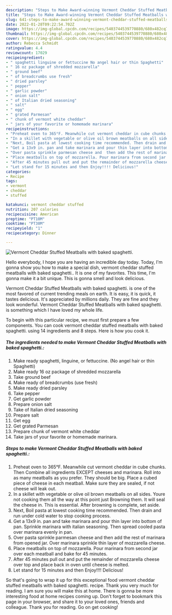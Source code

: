 ```yaml
---
description: "Steps to Make Award-winning Vermont Cheddar Stuffed Meatballs with baked spaghetti."
title: "Steps to Make Award-winning Vermont Cheddar Stuffed Meatballs with baked spaghetti."
slug: 641-steps-to-make-award-winning-vermont-cheddar-stuffed-meatballs-with-baked-spaghetti
date: 2022-01-28T09:22:54.702Z
image: https://img-global.cpcdn.com/recipes/5403744539770880/680x482cq70/vermont-cheddar-stuffed-meatballs-with-baked-spaghetti-recipe-main-photo.jpg
thumbnail: https://img-global.cpcdn.com/recipes/5403744539770880/680x482cq70/vermont-cheddar-stuffed-meatballs-with-baked-spaghetti-recipe-main-photo.jpg
cover: https://img-global.cpcdn.com/recipes/5403744539770880/680x482cq70/vermont-cheddar-stuffed-meatballs-with-baked-spaghetti-recipe-main-photo.jpg
author: Rebecca Schmidt
ratingvalue: 4.4
reviewcount: 17029
recipeingredient:
- " spaghetti linguine or fettuccine No angel hair or thin Spaghetti"
- " 16 oz package of shredded mozzarella"
- " ground beef"
- " of breadcrumbs use fresh"
- " dried parsley"
- " pepper"
- " garlic powder"
- " onion salt"
- " of Italian dried seasoning"
- " salt"
- " egg"
- " grated Parmesan"
- " chunk of vermont white cheddar"
- " jars of your favorite or homemade marinara"
recipeinstructions:
- "Preheat oven to 365°F. Meanwhile cut vermont cheddar in cube chunks. Then Combine all ingredients EXCEPT cheeses and marinara. Roll into as many meatballs as you prefer. They should be big. Place a cubed piece of cheese in each meatball. Make sure they are sealed, if not cheese will leak out."
- "In a skillet with vegetable or olive oil brown meatballs on all sides. Youre not cooking them all the way at this point just Browning them. It will seal  the cheese in. This is essential. After  browning is complete, set aside."
- "Next, Boil pasta at lowest cooking time recommended. Then drain and run under cold water to stop cooking process."
- "Get a 13x9 in. pan and take marinara and pour thin layer into bottom of pan. Sprinkle marinara with italian seasoning. Then spread cooled pasta over marinara evenly in pan."
- "Over pasta sprinkle parmesan cheese and  then add the rest of marinara from opened jar. Over marinara sprinkle thin layer of mozzarella cheese."
- "Place meatballs on top of mozzarella. Pour marinara from second jar over each meatball and bake for 45 minutes."
- "After 45 minutes pull out and put the remainder of mozzarella cheese over top and place back in oven until cheese is melted."
- "Let stand for 15 minutes and then Enjoy!!!! Delicious!"
categories:
- Recipe
tags:
- vermont
- cheddar
- stuffed

katakunci: vermont cheddar stuffed 
nutrition: 207 calories
recipecuisine: American
preptime: "PT10M"
cooktime: "PT30M"
recipeyield: "1"
recipecategory: Dinner

---
```



![Vermont Cheddar Stuffed Meatballs with baked spaghetti.](https://img-global.cpcdn.com/recipes/5403744539770880/680x482cq70/vermont-cheddar-stuffed-meatballs-with-baked-spaghetti-recipe-main-photo.jpg)

Hello everybody, I hope you are having an incredible day today. Today, I'm gonna show you how to make a special dish, vermont cheddar stuffed meatballs with baked spaghetti.. It is one of my favorites. This time, I'm gonna make it a bit unique. This is gonna smell and look delicious.

Vermont Cheddar Stuffed Meatballs with baked spaghetti. is one of the most favored of current trending meals on earth. It is easy, it is quick, it tastes delicious. It's appreciated by millions daily. They are fine and they look wonderful. Vermont Cheddar Stuffed Meatballs with baked spaghetti. is something which I have loved my whole life.




To begin with this particular recipe, we must first prepare a few components. You can cook vermont cheddar stuffed meatballs with baked spaghetti. using 14 ingredients and 8 steps. Here is how you cook it.

<!--inarticleads1-->

##### The ingredients needed to make Vermont Cheddar Stuffed Meatballs with baked spaghetti.:

1. Make ready  spaghetti, linguine, or fettuccine. (No angel hair or thin Spaghetti)
1. Make ready  16 oz package of shredded mozzarella
1. Take  ground beef
1. Make ready  of breadcrumbs (use fresh)
1. Make ready  dried parsley
1. Take  pepper
1. Get  garlic powder
1. Prepare  onion salt
1. Take  of Italian dried seasoning
1. Prepare  salt
1. Get  egg
1. Get  grated Parmesan
1. Prepare  chunk of vermont white cheddar
1. Take  jars of your favorite or homemade marinara.




<!--inarticleads2-->

##### Steps to make Vermont Cheddar Stuffed Meatballs with baked spaghetti.:

1. Preheat oven to 365°F. Meanwhile cut vermont cheddar in cube chunks. Then Combine all ingredients EXCEPT cheeses and marinara. Roll into as many meatballs as you prefer. They should be big. Place a cubed piece of cheese in each meatball. Make sure they are sealed, if not cheese will leak out.
1. In a skillet with vegetable or olive oil brown meatballs on all sides. Youre not cooking them all the way at this point just Browning them. It will seal  the cheese in. This is essential. After  browning is complete, set aside.
1. Next, Boil pasta at lowest cooking time recommended. Then drain and run under cold water to stop cooking process.
1. Get a 13x9 in. pan and take marinara and pour thin layer into bottom of pan. Sprinkle marinara with italian seasoning. Then spread cooled pasta over marinara evenly in pan.
1. Over pasta sprinkle parmesan cheese and  then add the rest of marinara from opened jar. Over marinara sprinkle thin layer of mozzarella cheese.
1. Place meatballs on top of mozzarella. Pour marinara from second jar over each meatball and bake for 45 minutes.
1. After 45 minutes pull out and put the remainder of mozzarella cheese over top and place back in oven until cheese is melted.
1. Let stand for 15 minutes and then Enjoy!!!! Delicious!




So that's going to wrap it up for this exceptional food vermont cheddar stuffed meatballs with baked spaghetti. recipe. Thank you very much for reading. I am sure you will make this at home. There is gonna be more interesting food at home recipes coming up. Don't forget to bookmark this page in your browser, and share it to your loved ones, friends and colleague. Thank you for reading. Go on get cooking!
